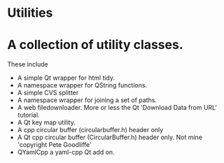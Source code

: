 # Utilities
A collection of utility classes.
======================================================

These include
- A simple Qt wrapper for html tidy.
- A namespace wrapper for QString functions.
- A simple CVS splitter
- A namespace wrapper for joining a set of paths.
- A web filedownloader. More or less the Qt 'Download Data from URL' tutorial.
- A Qt key map utility.
- A cpp circular buffer  (circularbuffer.h) header only
- A Qt cpp circular buffer (CircularBuffer.h) header only. Not mine 'copyright Pete Goodliffe'
- QYamlCpp a yaml-cpp Qt add on.